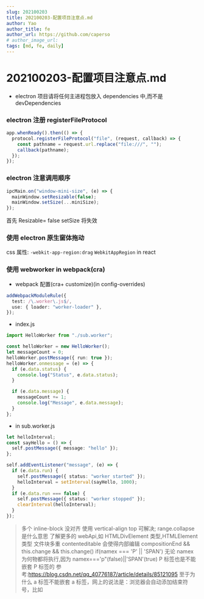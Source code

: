 ```yaml
---
slug: 202100203
title: 202100203-配置项目注意点.md
author: Yao
author_title: fe
author_url: https://github.com/caperso
# author_image_url:
tags: [md, fe, daily]
---
```


# 202100203-配置项目注意点.md

- electron 项目请将任何主进程包放入 dependencies 中,而不是 devDependencies

### electron 注册 registerFileProtocol

```typescript
app.whenReady().then(() => {
  protocol.registerFileProtocol("file", (request, callback) => {
    const pathname = request.url.replace("file:///", "");
    callback(pathname);
  });
});
```

### electron 注意调用顺序

```typescript
ipcMain.on("window-mini-size", (e) => {
  mainWindow.setResizable(false);
  mainWindow.setSize(...miniSize);
});
```

首先 Resizable= false
setSize 将失效

### 使用 electron 原生窗体拖动

css 属性: `-webkit-app-region:drag` `WebkitAppRegion` in react

### 使用 webworker in webpack(cra)

- webpack 配置(cra+ customize)(in config-overrides)

```typescript
addWebpackModuleRule({
  test: /\.worker\.js$/,
  use: { loader: "worker-loader" },
});
```

- index.js

```typescript
import HelloWorker from "./sub.worker";

const helloWorker = new HelloWorker();
let messageCount = 0;
helloWorker.postMessage({ run: true });
helloWorker.onmessage = (e) => {
  if (e.data.status) {
    console.log("Status", e.data.status);
  }

  if (e.data.message) {
    messageCount += 1;
    console.log("Message", e.data.message);
  }
};
```

- in sub.worker.js

```typescript
let helloInterval;
const sayHello = () => {
  self.postMessage({ message: "hello" });
};

self.addEventListener("message", (e) => {
  if (e.data.run) {
    self.postMessage({ status: "worker started" });
    helloInterval = setInterval(sayHello, 1000);
  }
  if (e.data.run === false) {
    self.postMessage({ status: "worker stopped" });
    clearInterval(helloInterval);
  }
});
```

> 多个 inline-block 没对齐 使用 vertical-align top 可解决;
> range.collapse 是什么意思
> 了解更多的 webApi,如 HTMLDivElement 类型,HTMLElement 类型
> 文件块多重 contenteditable 会使得内部编辑
> compositionEnd && this.change && this.change()
> if(namex === 'P' || 'SPAN') 无论 namex 为何物都将执行,因为 namex==='p"(false)||'SPAN'(true)
> P 标签也是不能嵌套 P 标签的 参考:<https://blog.csdn.net/qq_40776187/article/details/85121095>
> 至于为什么 a 标签不能嵌套 a 标签，网上的说法是：浏览器会自动添加结束符号，比如
